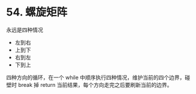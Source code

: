 # 54. 螺旋矩阵

永远是四种情况

- 左到右
- 上到下
- 右到左
- 下到上

四种方向的循环，在一个 while 中顺序执行四种情况，维护当前的四个边界，碰壁时 break 掉 return 当前结果，每个方向走完之后要刷新当前的边界。